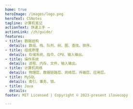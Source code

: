 ```yaml
---
home: true
heroImage: /images/logo.png
heroText: CSNotes
tagline: 计算机笔记
actionText: 快速上手 →
actionLink: /zh/guide/
features:
- title: 数据结构
  details: 数组、栈、队列、树、图、查找、排序。
- title: 组成原理
  details: 存储系统、指令、CPU、输入输出。
- title: 操作系统
  details: 进程、内存、文件、输入输出。
- title: 计算机网络
  details: 物理层、数据链路层、网络层、传输层、应用层。
- title: MySQL
  details: 索引、事务、锁。
- title: Java
  details: 
footer: MIT Licensed | Copyright © 2023-present ilovecopy

---
```


